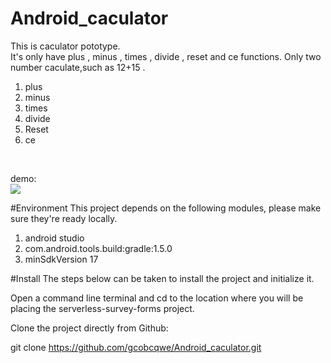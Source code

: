 # Android_caculator

This is caculator pototype. <br>
It's only have plus , minus , times , divide , reset and ce functions.
Only two number caculate,such as 12+15 .

<ol>
<li>plus</li>
<li>minus</li>
<li>times</li>
<li>divide</li>
<li>Reset</li>
<li>ce</li>
</ol>
<br>

demo:<br>
![](http://imgur.com/lOQMIA0.png)

#Environment
This project depends on the following modules, please make sure they're ready locally.
<ol>
<li>android studio</li>
<li>com.android.tools.build:gradle:1.5.0</li>
<li>minSdkVersion 17</li>
</ol>

#Install
The steps below can be taken to install the project and initialize it.

Open a command line terminal and cd to the location where you will be placing the serverless-survey-forms project.

Clone the project directly from Github:

git clone https://github.com/gcobcqwe/Android_caculator.git 
